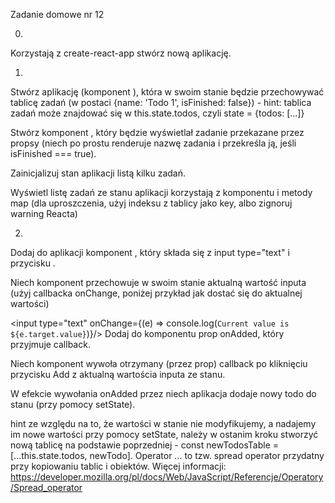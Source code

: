 Zadanie domowe nr 12

0.

Korzystają z create-react-app stwórz nową aplikację.

1.

Stwórz aplikację (komponent <App/>), która w swoim stanie będzie przechowywać tablicę zadań (w postaci {name: 'Todo 1', isFinished: false}) - hint: tablica zadań może znajdować się w this.state.todos, czyli state = {todos: [...]}

Stwórz komponent <Todo />, który będzie wyświetlał zadanie przekazane przez propsy (niech po prostu renderuje nazwę zadania i przekreśla ją, jeśli isFinished === true).

Zainicjalizuj stan aplikacji listą kilku zadań.

Wyświetl listę zadań ze stanu aplikacji korzystają z komponentu <Todo> i metody map (dla uproszczenia, użyj indeksu z tablicy jako key, albo zignoruj warning Reacta)

2.

Dodaj do aplikacji komponent <AddTodo>, który składa się z input type="text" i przycisku <Add>.

Niech komponent <AddTodo> przechowuje w swoim stanie aktualną wartość inputa (użyj callbacka onChange, poniżej przykład jak dostać się do aktualnej wartości)

<input type="text" onChange={(e) => console.log(`Current value is ${e.target.value}`)}/>
Dodaj do komponentu <AddTodo> prop onAdded, który przyjmuje callback.

Niech komponent <AddTodo> wywoła otrzymany (przez prop) callback po kliknięciu przycisku Add z aktualną wartościa inputa ze stanu.

W efekcie wywołania onAdded przez <AddTodo> niech aplikacja dodaje nowy todo do stanu (przy pomocy setState).

hint ze względu na to, że wartości w stanie nie modyfikujemy, a nadajemy im nowe wartości przy pomocy setState, należy w ostanim kroku stworzyć nową tablicę na podstawie poprzedniej - const newTodosTable = [...this.state.todos, newTodo]. Operator ... to tzw. spread operator przydatny przy kopiowaniu tablic i obiektów. Więcej informacji: https://developer.mozilla.org/pl/docs/Web/JavaScript/Referencje/Operatory/Spread_operator